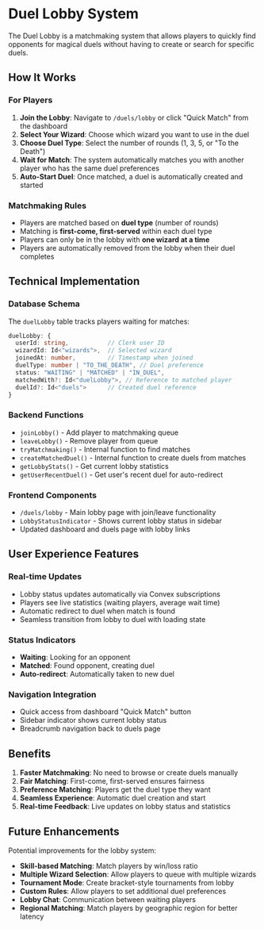# Duel Lobby System

The Duel Lobby is a matchmaking system that allows players to quickly find opponents for magical duels without having to create or search for specific duels.

## How It Works

### For Players

1. **Join the Lobby**: Navigate to `/duels/lobby` or click "Quick Match" from the dashboard
2. **Select Your Wizard**: Choose which wizard you want to use in the duel
3. **Choose Duel Type**: Select the number of rounds (1, 3, 5, or "To the Death")
4. **Wait for Match**: The system automatically matches you with another player who has the same duel preferences
5. **Auto-Start Duel**: Once matched, a duel is automatically created and started

### Matchmaking Rules

- Players are matched based on **duel type** (number of rounds)
- Matching is **first-come, first-served** within each duel type
- Players can only be in the lobby with **one wizard at a time**
- Players are automatically removed from the lobby when their duel completes

## Technical Implementation

### Database Schema

The `duelLobby` table tracks players waiting for matches:

```typescript
duelLobby: {
  userId: string,           // Clerk user ID
  wizardId: Id<"wizards">,  // Selected wizard
  joinedAt: number,         // Timestamp when joined
  duelType: number | "TO_THE_DEATH", // Duel preference
  status: "WAITING" | "MATCHED" | "IN_DUEL",
  matchedWith?: Id<"duelLobby">, // Reference to matched player
  duelId?: Id<"duels">      // Created duel reference
}
```

### Backend Functions

- `joinLobby()` - Add player to matchmaking queue
- `leaveLobby()` - Remove player from queue
- `tryMatchmaking()` - Internal function to find matches
- `createMatchedDuel()` - Internal function to create duels from matches
- `getLobbyStats()` - Get current lobby statistics
- `getUserRecentDuel()` - Get user's recent duel for auto-redirect

### Frontend Components

- `/duels/lobby` - Main lobby page with join/leave functionality
- `LobbyStatusIndicator` - Shows current lobby status in sidebar
- Updated dashboard and duels page with lobby links

## User Experience Features

### Real-time Updates

- Lobby status updates automatically via Convex subscriptions
- Players see live statistics (waiting players, average wait time)
- Automatic redirect to duel when match is found
- Seamless transition from lobby to duel with loading state

### Status Indicators

- **Waiting**: Looking for an opponent
- **Matched**: Found opponent, creating duel
- **Auto-redirect**: Automatically taken to new duel

### Navigation Integration

- Quick access from dashboard "Quick Match" button
- Sidebar indicator shows current lobby status
- Breadcrumb navigation back to duels page

## Benefits

1. **Faster Matchmaking**: No need to browse or create duels manually
2. **Fair Matching**: First-come, first-served ensures fairness
3. **Preference Matching**: Players get the duel type they want
4. **Seamless Experience**: Automatic duel creation and start
5. **Real-time Feedback**: Live updates on lobby status and statistics

## Future Enhancements

Potential improvements for the lobby system:

- **Skill-based Matching**: Match players by win/loss ratio
- **Multiple Wizard Selection**: Allow players to queue with multiple wizards
- **Tournament Mode**: Create bracket-style tournaments from lobby
- **Custom Rules**: Allow players to set additional duel preferences
- **Lobby Chat**: Communication between waiting players
- **Regional Matching**: Match players by geographic region for better latency
